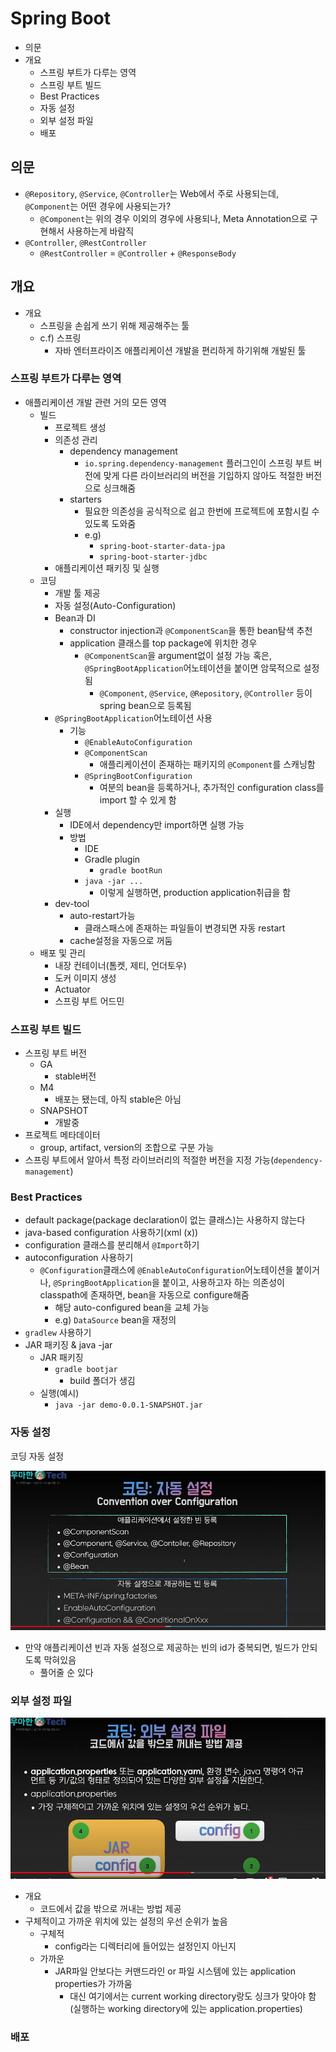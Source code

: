# Spring Boot

- 의문
- 개요
  - 스프링 부트가 다루는 영역
  - 스프링 부트 빌드
  - Best Practices
  - 자동 설정
  - 외부 설정 파일
  - 배포

## 의문

- `@Repository`, `@Service`, `@Controller`는 Web에서 주로 사용되는데, `@Component`는 어떤 경우에 사용되는가?
  - `@Component`는 위의 경우 이외의 경우에 사용되나, Meta Annotation으로 구현해서 사용하는게 바람직
- `@Controller`, `@RestController`
  - `@RestController` = `@Controller` + `@ResponseBody`

## 개요

- 개요
  - 스프링을 손쉽게 쓰기 위해 제공해주는 툴
  - c.f) 스프링
    - 자바 엔터프라이즈 애플리케이션 개발을 편리하게 하기위해 개발된 툴

### 스프링 부트가 다루는 영역

- 애플리케이션 개발 관련 거의 모든 영역
  - 빌드
    - 프로젝트 생성
    - 의존성 관리
      - dependency management
        - `io.spring.dependency-management` 플러그인이 스프링 부트 버전에 맞게 다른 라이브러리의 버전을 기입하지 않아도 적절한 버전으로 싱크해줌
      - starters
        - 필요한 의존성을 공식적으로 쉽고 한번에 프로젝트에 포함시킬 수 있도록 도와줌
        - e.g)
          - `spring-boot-starter-data-jpa`
          - `spring-boot-starter-jdbc`
    - 애플리케이션 패키징 및 실행
  - 코딩
    - 개발 툴 제공
    - 자동 설정(Auto-Configuration)
    - Bean과 DI
      - constructor injection과 `@ComponentScan`을 통한 bean탐색 추천
      - application 클래스를 top package에 위치한 경우
        - `@ComponentScan`을 argument없이 설정 가능 혹은, `@SpringBootApplication`어노테이션을 붙이면 암묵적으로 설정됨
          - `@Component`, `@Service`, `@Repository`, `@Controller` 등이 spring bean으로 등록됨
    - `@SpringBootApplication`어노테이션 사용
      - 기능
        - `@EnableAutoConfiguration`
        - `@ComponentScan`
          - 애플리케이션이 존재하는 패키지의 `@Component`를 스캐닝함
        - `@SpringBootConfiguration`
          - 여분의 bean을 등록하거나, 추가적인 configuration class를 import 할 수 있게 함
    - 실행
      - IDE에서 dependency만 import하면 실행 가능
      - 방법
        - IDE
        - Gradle plugin
          - `gradle bootRun`
        - `java -jar ...`
          - 이렇게 실행하면, production application취급을 함
    - dev-tool
      - auto-restart가능
        - 클래스패스에 존재하는 파일들이 변경되면 자동 restart
      - cache설정을 자동으로 꺼둠
  - 배포 및 관리
    - 내장 컨테이너(톰켓, 제티, 언더토우)
    - 도커 이미지 생성
    - Actuator
    - 스프링 부트 어드민

### 스프링 부트 빌드

- 스프링 부트 버전
  - GA
    - stable버전
  - M4
    - 배포는 됐는데, 아직 stable은 아님
  - SNAPSHOT
    - 개발중
- 프로젝트 메타데이터
  - group, artifact, version의 조합으로 구분 가능
- 스프링 부트에서 알아서 특정 라이브러리의 적절한 버전을 지정 가능(`dependency-management`)

### Best Practices

- default package(package declaration이 없는 클래스)는 사용하지 않는다
- java-based configuration 사용하기(xml (x))
- configuration 클래스를 분리해서 `@Import`하기
- autoconfiguration 사용하기
  - `@Configuration`클래스에 `@EnableAutoConfiguration`어노테이션을 붙이거나, `@SpringBootApplication`을 붙이고, 사용하고자 하는 의존성이 classpath에 존재하면, bean을 자동으로 configure해줌
    - 해당 auto-configured bean을 교체 가능
    - e.g) `DataSource` bean을 재정의
- `gradlew` 사용하기
- JAR 패키징 & java -jar
  - JAR 패키징
    - `gradle bootjar`
      - build 폴더가 생김
  - 실행(예시)
    - `java -jar demo-0.0.1-SNAPSHOT.jar`

### 자동 설정

코딩 자동 설정

![](./images/spring_boot/auto_configuration1.png)

- 만약 애플리케이션 빈과 자동 설정으로 제공하는 빈의 id가 중복되면, 빌드가 안되도록 막혀있음
  - 풀어줄 순 있다

### 외부 설정 파일

![](./images/spring_boot/properties1.png)

- 개요
  - 코드에서 값을 밖으로 꺼내는 방법 제공
- 구체적이고 가까운 위치에 있는 설정의 우선 순위가 높음
  - 구체적
    - config라는 디렉터리에 들어있는 설정인지 아닌지
  - 가까운
    - JAR파일 안보다는 커맨드라인 or 파일 시스템에 있는 application properties가 가까움
      - 대신 여기에서는 current working directory랑도 싱크가 맞아야 함(실행하는 working directory에 있는 application.properties)

### 배포

